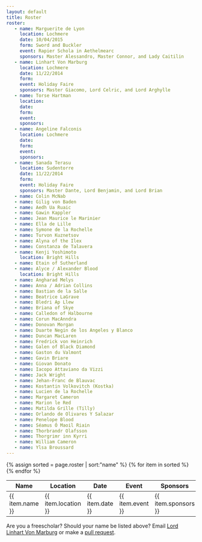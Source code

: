 ```yaml
---
layout: default
title: Roster
roster:
   - name: Marguerite de Lyon
     location: Lochmere
     date: 10/04/2015
     form: Sword and Buckler
     event: Rapier Schola in Aethelmearc
     sponsors: Master Alessandro, Master Connor, and Lady Caitilin
   - name: Linhart Von Marburg
     location: Lochmere
     date: 11/22/2014
     form:
     event: Holiday Faire
     sponsors: Master Giacomo, Lord Celric, and Lord Arghylle
   - name: Torse Hartman
     location:
     date:
     form:
     event:
     sponsors:
   - name: Angeline Falconis
     location: Lochmere
     date:
     form:
     event:
     sponsors:
   - name: Sanada Terasu
     location: Sudentorre
     date: 11/22/2014
     form:
     event: Holiday Faire
     sponsors: Master Dante, Lord Benjamin, and Lord Brian
   - name: Colin McNab
   - name: Gilig von Baden
   - name: Aedh Ua Ruaic
   - name: Gawin Kappler
   - name: Jean Maurice le Marinier
   - name: Ella de Lille
   - name: Symone de la Rochelle
   - name: Turvon Kuznetsov
   - name: Alyna of the Ilex
   - name: Constanza de Talavera
   - name: Kenji Yoshimoto
     location: Bright Hills
   - name: Etain of Sutherland
   - name: Alyce / Alexander Blood
     location: Bright Hills
   - name: Angharad Melys
   - name: Anna / Adrian Collins
   - name: Bastian de la Salle
   - name: Beatrice LaGrave
   - name: Bledri Ap Llew
   - name: Briana of Skye
   - name: Calledon of Halbourne
   - name: Corun MacAnndra
   - name: Donovan Morgan
   - name: Duarte Negin de los Angeles y Blanco
   - name: Duncan MacLaren
   - name: Fredrick von Heinrich
   - name: Galen of Black Diamond
   - name: Gaston du Valmont
   - name: Gavin Briare
   - name: Giovan Donato
   - name: Iacopo Attaviano da Vizzi
   - name: Jack Wright
   - name: Jehan-Franc de Blauvac
   - name: Kostantin Volkovitch (Kostka)
   - name: Lucien de la Rochelle
   - name: Margaret Cameron
   - name: Marion le Red
   - name: Matilda Grille (Tilly)
   - name: Orlando de Olivares Y Salazar
   - name: Penelope Blood
   - name: Séamus Ó Maoil Riain
   - name: Thorbrandr Olafsson
   - name: Thorgrimr inn Kyrri
   - name: William Cameron
   - name: Ylsa Broussard
---
```


<table class="pure-table pure-table-bordered">
<thead>
<tr>
    <th> Name </th>
    <th> Location </th>
    <th> Date </th>
    <th> Event </th>
    <th> Sponsors </th>
</tr>
</thead>
<tbody>
{% assign sorted = page.roster | sort:"name" %}
{% for item in sorted %}
<tr>
    <td> {{ item.name }}</td>
    <td> {{ item.location }} </td>
    <td> {{ item.date }} </td>
    <td> {{ item.event }} </td>
    <td> {{ item.sponsors }} </td>
</tr>
{% endfor %}
</tbody>
</table>

Are you a freescholar?  Should your name be listed above?  Email [Lord Linhart Von Marburg](mailto:rmauler@gmail.com) or make a [pull request](https://github.com/academie-de-espee/academie-de-espee.github.io/pulls).
